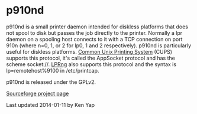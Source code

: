 # p910nd
p910nd is a small printer daemon intended for diskless platforms that does not spool to disk but passes the job directly to the printer. Normally a lpr daemon on a spooling host connects to it with a TCP connection on port 910n (where n=0, 1, or 2 for lp0, 1 and 2 respectively). p910nd is particularly useful for diskless platforms. [Common Unix Printing System](http://www.cups.org/) (CUPS) supports this protocol, it's called the AppSocket protocol and has the scheme socket://. [LPRng](http://www.lprng.com/) also supports this protocol and the syntax is lp=remotehost%9100 in /etc/printcap.

p910nd is released under the GPLv2.

[Sourceforge project page](http://sourceforge.net/projects/p910nd/)

Last updated 2014-01-11 by Ken Yap
